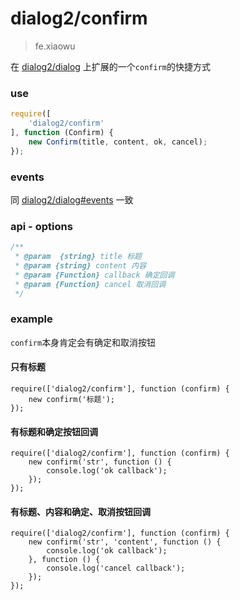 # dialog2/confirm

> fe.xiaowu

在 [dialog2/dialog](src/dialog2/dialog.md) 上扩展的一个`confirm`的快捷方式

### use

```js
require([
    'dialog2/confirm'
], function (Confirm) {
    new Confirm(title, content, ok, cancel);
});
```

### events

同 [dialog2/dialog#events](src/dialog2/dialog.md#events) 一致

### api - options

```js
/**
 * @param  {string} title 标题
 * @param {string} content 内容
 * @param {Function} callback 确定回调
 * @param {Function} cancel 取消回调
 */
```

### example

`confirm`本身肯定会有确定和取消按钮

#### 只有标题

```runjs
require(['dialog2/confirm'], function (confirm) {
    new confirm('标题');
});
```

#### 有标题和确定按钮回调

```runjs
require(['dialog2/confirm'], function (confirm) {
    new confirm('str', function () {
        console.log('ok callback');
    });
});
```

#### 有标题、内容和确定、取消按钮回调

```runjs
require(['dialog2/confirm'], function (confirm) {
    new confirm('str', 'content', function () {
        console.log('ok callback');
    }, function () {
        console.log('cancel callback');
    });
});
```